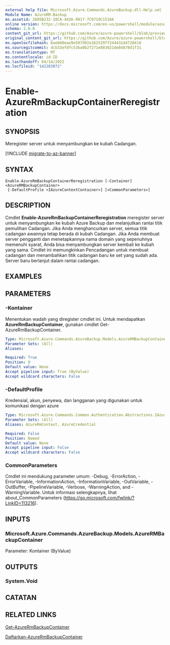 ```yaml
---
external help file: Microsoft.Azure.Commands.AzureBackup.dll-Help.xml
Module Name: AzureRM.Backup
ms.assetid: 2605B232-10CA-4426-9917-7C9719C15166
online version: https://docs.microsoft.com/en-us/powershell/module/azurerm.backup/enable-azurermbackupcontainerreregistration
schema: 2.0.0
content_git_url: https://github.com/Azure/azure-powershell/blob/preview/src/ResourceManager/AzureBackup/Commands.AzureBackup/help/Enable-AzureRmBackupContainerReregistration.md
original_content_git_url: https://github.com/Azure/azure-powershell/blob/preview/src/ResourceManager/AzureBackup/Commands.AzureBackup/help/Enable-AzureRmBackupContainerReregistration.md
ms.openlocfilehash: 6ae660eae9e597d92e162529ff244431d4720418
ms.sourcegitcommit: dcb33efdfc53ba0b2f271e883021de84878d1f31
ms.translationtype: MT
ms.contentlocale: id-ID
ms.lasthandoff: 04/14/2022
ms.locfileid: "142283072"
---
```

# Enable-AzureRmBackupContainerReregistration

## SYNOPSIS
Meregister server untuk menyambungkan ke kubah Cadangan.

[!INCLUDE [migrate-to-az-banner](../../includes/migrate-to-az-banner.md)]

## SYNTAX

```
Enable-AzureRmBackupContainerReregistration [-Container] <AzureRMBackupContainer>
 [-DefaultProfile <IAzureContextContainer>] [<CommonParameters>]
```

## DESCRIPTION
Cmdlet **Enable-AzureRmBackupContainerReregistration** meregister server untuk menyambungkan ke kubah Azure Backup dan melanjutkan rantai titik pemulihan Cadangan.
Jika Anda menghancurkan server, semua titik cadangan awannya tetap berada di kubah Cadangan.
Jika Anda membuat server pengganti dan menetapkannya nama domain yang sepenuhnya memenuhi syarat, Anda bisa menyambungkan server kembali ke kubah yang sama.
Cmdlet ini memungkinkan Pencadangan untuk membuat cadangan dan menambahkan titik cadangan baru ke set yang sudah ada.
Server baru berlanjut dalam rantai cadangan.

## EXAMPLES

## PARAMETERS

### -Kontainer
Menentukan wadah yang diregister cmdlet ini.
Untuk mendapatkan **AzureRmBackupContainer**, gunakan cmdlet Get-AzureRmBackupContainer.

```yaml
Type: Microsoft.Azure.Commands.AzureBackup.Models.AzureRMBackupContainer
Parameter Sets: (All)
Aliases:

Required: True
Position: 0
Default value: None
Accept pipeline input: True (ByValue)
Accept wildcard characters: False
```

### -DefaultProfile
Kredensial, akun, penyewa, dan langganan yang digunakan untuk komunikasi dengan azure

```yaml
Type: Microsoft.Azure.Commands.Common.Authentication.Abstractions.IAzureContextContainer
Parameter Sets: (All)
Aliases: AzureRmContext, AzureCredential

Required: False
Position: Named
Default value: None
Accept pipeline input: False
Accept wildcard characters: False
```

### CommonParameters
Cmdlet ini mendukung parameter umum: -Debug, -ErrorAction, -ErrorVariable, -InformationAction, -InformationVariable, -OutVariable, -OutBuffer, -PipelineVariable, -Verbose, -WarningAction, and -WarningVariable. Untuk informasi selengkapnya, lihat about_CommonParameters (https://go.microsoft.com/fwlink/?LinkID=113216).

## INPUTS

### Microsoft.Azure.Commands.AzureBackup.Models.AzureRMBackupContainer
Parameter: Kontainer (ByValue)

## OUTPUTS

### System.Void

## CATATAN

## RELATED LINKS

[Get-AzureRmBackupContainer](./Get-AzureRmBackupContainer.md)

[Daftarkan-AzureRmBackupContainer](./Register-AzureRmBackupContainer.md)


